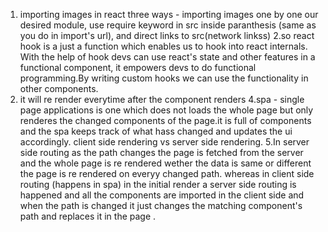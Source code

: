 1. importing images in react three ways - importing images one by one our desired module, use require keyword in src inside paranthesis (same as you do in import's url), and direct links to src(network linkss)
2.so react hook is a just a function which enables us to hook into react internals. With the help of hook devs can use react's state and other features in a functional component, it empowers devs to do functional programming.By writing custom hooks we can use the functionality in other components.
3. it will re render everytime after the  component renders
4.spa - single page applications is one which does not loads the whole page but only renderes the changed components of the page.it is full of components and the spa keeps track of what hass changed and updates the ui accordingly. client side rendering vs server side rendering.
5.In server side routing as  the path changes the page is fetched from the server and the whole page is re rendered wether the data is same or different the page is re rendered on everyy changed path. whereas in client side routing (happens in spa) in the initial render a server side routing is happened and all the components are imported in the client side and when the path is changed it just changes the matching component's path and replaces it in the page .